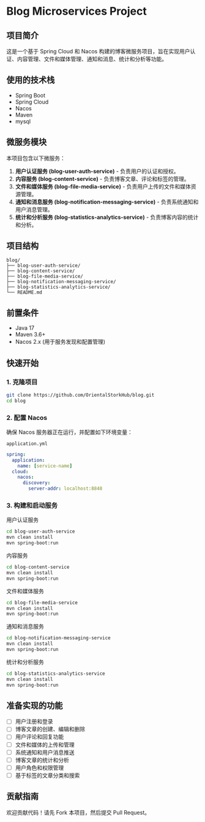 # Blog Microservices Project

## 项目简介
这是一个基于 Spring Cloud 和 Nacos 构建的博客微服务项目，旨在实现用户认证、内容管理、文件和媒体管理、通知和消息、统计和分析等功能。

## 使用的技术栈
- Spring Boot
- Spring Cloud
- Nacos
- Maven
- mysql

## 微服务模块
本项目包含以下微服务：

1. **用户认证服务 (blog-user-auth-service)** - 负责用户的认证和授权。
2. **内容服务 (blog-content-service)** - 负责博客文章、评论和标签的管理。
3. **文件和媒体服务 (blog-file-media-service)** - 负责用户上传的文件和媒体资源管理。
4. **通知和消息服务 (blog-notification-messaging-service)** - 负责系统通知和用户消息管理。
5. **统计和分析服务 (blog-statistics-analytics-service)** - 负责博客内容的统计和分析。

## 项目结构
```
blog/
├── blog-user-auth-service/
├── blog-content-service/
├── blog-file-media-service/
├── blog-notification-messaging-service/
├── blog-statistics-analytics-service/
└── README.md
```
## 前置条件
- Java 17
- Maven 3.6+
- Nacos 2.x (用于服务发现和配置管理)

## 快速开始

### 1. 克隆项目
```bash
git clone https://github.com/OrientalStorkHub/blog.git
cd blog
```

### 2. 配置 Nacos
确保 Nacos 服务器正在运行，并配置如下环境变量：

`application.yml`
```yaml
spring:
  application:
    name: [service-name]
  cloud:
    nacos:
      discovery:
        server-addr: localhost:8848
```

### 3. 构建和启动服务
用户认证服务
```bash
cd blog-user-auth-service
mvn clean install
mvn spring-boot:run
```
内容服务
```bash
cd blog-content-service
mvn clean install
mvn spring-boot:run
```
文件和媒体服务
```bash
cd blog-file-media-service
mvn clean install
mvn spring-boot:run
```
通知和消息服务
```bash
cd blog-notification-messaging-service
mvn clean install
mvn spring-boot:run
```
统计和分析服务
```bash
cd blog-statistics-analytics-service
mvn clean install
mvn spring-boot:run
```

## 准备实现的功能
- [ ] 用户注册和登录
- [ ] 博客文章的创建、编辑和删除
- [ ] 用户评论和回复功能
- [ ] 文件和媒体的上传和管理
- [ ] 系统通知和用户消息推送
- [ ] 博客文章的统计和分析
- [ ] 用户角色和权限管理
- [ ] 基于标签的文章分类和搜索

## 贡献指南
欢迎贡献代码！请先 Fork 本项目，然后提交 Pull Request。







